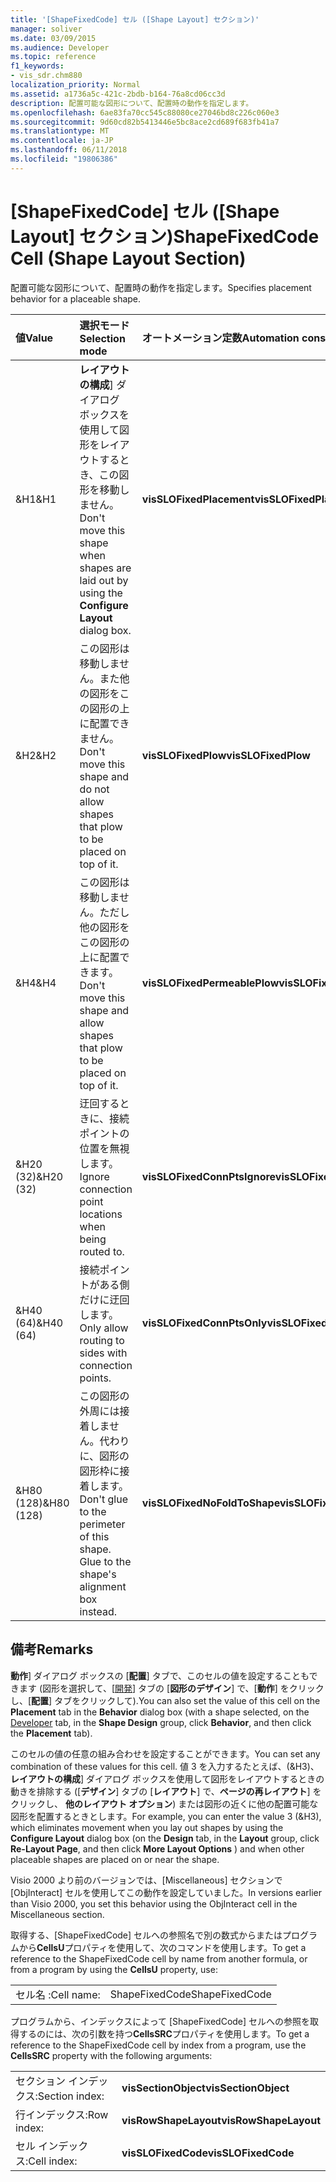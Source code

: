 ```yaml
---
title: '[ShapeFixedCode] セル ([Shape Layout] セクション)'
manager: soliver
ms.date: 03/09/2015
ms.audience: Developer
ms.topic: reference
f1_keywords:
- vis_sdr.chm880
localization_priority: Normal
ms.assetid: a1736a5c-421c-2bdb-b164-76a8cd06cc3d
description: 配置可能な図形について、配置時の動作を指定します。
ms.openlocfilehash: 6ae83fa70cc545c88080ce27046bd8c226c060e3
ms.sourcegitcommit: 9d60cd82b5413446e5bc8ace2cd689f683fb41a7
ms.translationtype: MT
ms.contentlocale: ja-JP
ms.lasthandoff: 06/11/2018
ms.locfileid: "19806386"
---
```

# <a name="shapefixedcode-cell-shape-layout-section"></a><span data-ttu-id="aec0c-103">[ShapeFixedCode] セル ([Shape Layout] セクション)</span><span class="sxs-lookup"><span data-stu-id="aec0c-103">ShapeFixedCode Cell (Shape Layout Section)</span></span>

<span data-ttu-id="aec0c-104">配置可能な図形について、配置時の動作を指定します。</span><span class="sxs-lookup"><span data-stu-id="aec0c-104">Specifies placement behavior for a placeable shape.</span></span>
  
|<span data-ttu-id="aec0c-105">**値**</span><span class="sxs-lookup"><span data-stu-id="aec0c-105">**Value**</span></span>|<span data-ttu-id="aec0c-106">**選択モード**</span><span class="sxs-lookup"><span data-stu-id="aec0c-106">**Selection mode**</span></span>|<span data-ttu-id="aec0c-107">**オートメーション定数**</span><span class="sxs-lookup"><span data-stu-id="aec0c-107">**Automation constant**</span></span>|
|:-----|:-----|:-----|
|<span data-ttu-id="aec0c-108">&amp;H1</span><span class="sxs-lookup"><span data-stu-id="aec0c-108">&amp;H1</span></span>  <br/> |<span data-ttu-id="aec0c-109">**レイアウトの構成**] ダイアログ ボックスを使用して図形をレイアウトするとき、この図形を移動しません。</span><span class="sxs-lookup"><span data-stu-id="aec0c-109">Don't move this shape when shapes are laid out by using the **Configure Layout** dialog box.</span></span>  <br/> |<span data-ttu-id="aec0c-110">**visSLOFixedPlacement**</span><span class="sxs-lookup"><span data-stu-id="aec0c-110">**visSLOFixedPlacement**</span></span> <br/> |
|<span data-ttu-id="aec0c-111">&amp;H2</span><span class="sxs-lookup"><span data-stu-id="aec0c-111">&amp;H2</span></span>  <br/> |<span data-ttu-id="aec0c-112">この図形は移動しません。また他の図形をこの図形の上に配置できません。</span><span class="sxs-lookup"><span data-stu-id="aec0c-112">Don't move this shape and do not allow shapes that plow to be placed on top of it.</span></span>  <br/> |<span data-ttu-id="aec0c-113">**visSLOFixedPlow**</span><span class="sxs-lookup"><span data-stu-id="aec0c-113">**visSLOFixedPlow**</span></span> <br/> |
|<span data-ttu-id="aec0c-114">&amp;H4</span><span class="sxs-lookup"><span data-stu-id="aec0c-114">&amp;H4</span></span>  <br/> |<span data-ttu-id="aec0c-115">この図形は移動しません。ただし他の図形をこの図形の上に配置できます。</span><span class="sxs-lookup"><span data-stu-id="aec0c-115">Don't move this shape and allow shapes that plow to be placed on top of it.</span></span>  <br/> |<span data-ttu-id="aec0c-116">**visSLOFixedPermeablePlow**</span><span class="sxs-lookup"><span data-stu-id="aec0c-116">**visSLOFixedPermeablePlow**</span></span> <br/> |
|<span data-ttu-id="aec0c-117">&amp;H20 (32)</span><span class="sxs-lookup"><span data-stu-id="aec0c-117">&amp;H20 (32)</span></span>  <br/> |<span data-ttu-id="aec0c-118">迂回するときに、接続ポイントの位置を無視します。</span><span class="sxs-lookup"><span data-stu-id="aec0c-118">Ignore connection point locations when being routed to.</span></span>  <br/> |<span data-ttu-id="aec0c-119">**visSLOFixedConnPtsIgnore**</span><span class="sxs-lookup"><span data-stu-id="aec0c-119">**visSLOFixedConnPtsIgnore**</span></span> <br/> |
|<span data-ttu-id="aec0c-120">&amp;H40 (64)</span><span class="sxs-lookup"><span data-stu-id="aec0c-120">&amp;H40 (64)</span></span>  <br/> |<span data-ttu-id="aec0c-121">接続ポイントがある側だけに迂回します。</span><span class="sxs-lookup"><span data-stu-id="aec0c-121">Only allow routing to sides with connection points.</span></span>  <br/> |<span data-ttu-id="aec0c-122">**visSLOFixedConnPtsOnly**</span><span class="sxs-lookup"><span data-stu-id="aec0c-122">**visSLOFixedConnPtsOnly**</span></span> <br/> |
|<span data-ttu-id="aec0c-123">&amp;H80 (128)</span><span class="sxs-lookup"><span data-stu-id="aec0c-123">&amp;H80 (128)</span></span>  <br/> |<span data-ttu-id="aec0c-p101">この図形の外周には接着しません。代わりに、図形の図形枠に接着します。</span><span class="sxs-lookup"><span data-stu-id="aec0c-p101">Don't glue to the perimeter of this shape. Glue to the shape's alignment box instead.</span></span>  <br/> |<span data-ttu-id="aec0c-126">**visSLOFixedNoFoldToShape**</span><span class="sxs-lookup"><span data-stu-id="aec0c-126">**visSLOFixedNoFoldToShape**</span></span> <br/> |
   
## <a name="remarks"></a><span data-ttu-id="aec0c-127">備考</span><span class="sxs-lookup"><span data-stu-id="aec0c-127">Remarks</span></span>

<span data-ttu-id="aec0c-128">**動作**] ダイアログ ボックスの [**配置**] タブで、このセルの値を設定することもできます (図形を選択して、[[開発](run-in-developer-mode-display-the-developer-tab.md)] タブの [**図形のデザイン**] で、[**動作**] をクリックし、[**配置**] タブをクリックして).</span><span class="sxs-lookup"><span data-stu-id="aec0c-128">You can also set the value of this cell on the **Placement** tab in the **Behavior** dialog box (with a shape selected, on the [Developer](run-in-developer-mode-display-the-developer-tab.md) tab, in the **Shape Design** group, click **Behavior**, and then click the **Placement** tab).</span></span> 
  
<span data-ttu-id="aec0c-129">このセルの値の任意の組み合わせを設定することができます。</span><span class="sxs-lookup"><span data-stu-id="aec0c-129">You can set any combination of these values for this cell.</span></span> <span data-ttu-id="aec0c-130">値 3 を入力するたとえば、(&amp;H3)、**レイアウトの構成**] ダイアログ ボックスを使用して図形をレイアウトするときの動きを排除する ([**デザイン**] タブの [**レイアウト**] で、**ページの再レイアウト**] をクリックし、 **他のレイアウト オプション**) または図形の近くに他の配置可能な図形を配置するときとします。</span><span class="sxs-lookup"><span data-stu-id="aec0c-130">For example, you can enter the value 3 (&amp;H3), which eliminates movement when you lay out shapes by using the **Configure Layout** dialog box (on the **Design** tab, in the **Layout** group, click **Re-Layout Page**, and then click **More Layout Options** ) and when other placeable shapes are placed on or near the shape.</span></span> 
  
<span data-ttu-id="aec0c-131">Visio 2000 より前のバージョンでは、[Miscellaneous] セクションで [ObjInteract] セルを使用してこの動作を設定していました。</span><span class="sxs-lookup"><span data-stu-id="aec0c-131">In versions earlier than Visio 2000, you set this behavior using the ObjInteract cell in the Miscellaneous section.</span></span> 
  
<span data-ttu-id="aec0c-132">取得する、[ShapeFixedCode] セルへの参照名で別の数式からまたはプログラムから**CellsU**プロパティを使用して、次のコマンドを使用します。</span><span class="sxs-lookup"><span data-stu-id="aec0c-132">To get a reference to the ShapeFixedCode cell by name from another formula, or from a program by using the **CellsU** property, use:</span></span> 
  
|||
|:-----|:-----|
|<span data-ttu-id="aec0c-133">セル名 :</span><span class="sxs-lookup"><span data-stu-id="aec0c-133">Cell name:</span></span>  <br/> |<span data-ttu-id="aec0c-134">ShapeFixedCode</span><span class="sxs-lookup"><span data-stu-id="aec0c-134">ShapeFixedCode</span></span>  <br/> |
   
<span data-ttu-id="aec0c-135">プログラムから、インデックスによって [ShapeFixedCode] セルへの参照を取得するのには、次の引数を持つ**CellsSRC**プロパティを使用します。</span><span class="sxs-lookup"><span data-stu-id="aec0c-135">To get a reference to the ShapeFixedCode cell by index from a program, use the **CellsSRC** property with the following arguments:</span></span> 
  
|||
|:-----|:-----|
|<span data-ttu-id="aec0c-136">セクション インデックス:</span><span class="sxs-lookup"><span data-stu-id="aec0c-136">Section index:</span></span>  <br/> |<span data-ttu-id="aec0c-137">**visSectionObject**</span><span class="sxs-lookup"><span data-stu-id="aec0c-137">**visSectionObject**</span></span> <br/> |
|<span data-ttu-id="aec0c-138">行インデックス:</span><span class="sxs-lookup"><span data-stu-id="aec0c-138">Row index:</span></span>  <br/> |<span data-ttu-id="aec0c-139">**visRowShapeLayout**</span><span class="sxs-lookup"><span data-stu-id="aec0c-139">**visRowShapeLayout**</span></span> <br/> |
|<span data-ttu-id="aec0c-140">セル インデックス:</span><span class="sxs-lookup"><span data-stu-id="aec0c-140">Cell index:</span></span>  <br/> |<span data-ttu-id="aec0c-141">**visSLOFixedCode**</span><span class="sxs-lookup"><span data-stu-id="aec0c-141">**visSLOFixedCode**</span></span> <br/> |
   

